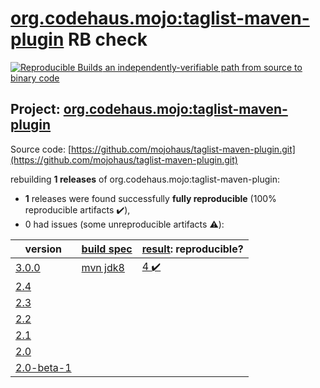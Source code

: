[org.codehaus.mojo:taglist-maven-plugin](https://search.maven.org/artifact/org.codehaus.mojo/taglist-maven-plugin/) RB check
=======

[![Reproducible Builds](https://reproducible-builds.org/images/logos/rb.svg) an independently-verifiable path from source to binary code](https://reproducible-builds.org/)

## Project: [org.codehaus.mojo:taglist-maven-plugin](https://search.maven.org/artifact/org.codehaus.mojo/taglist-maven-plugin/)

Source code: [https://github.com/mojohaus/taglist-maven-plugin.git](https://github.com/mojohaus/taglist-maven-plugin.git)

rebuilding **1 releases** of org.codehaus.mojo:taglist-maven-plugin:
- **1** releases were found successfully **fully reproducible** (100% reproducible artifacts :heavy_check_mark:),
- 0 had issues (some unreproducible artifacts :warning:):

| version | [build spec](BUILDSPEC.md) | [result](https://reproducible-builds.org/docs/jvm/): reproducible? |
| -- | --------- | ------ |
| [3.0.0](https://search.maven.org/artifact/org.codehaus.mojo/taglist-maven-plugin/3.0.0/pom) | [mvn jdk8](taglist-maven-plugin-3.0.0.buildspec) | [4 :heavy_check_mark: ](taglist-maven-plugin-3.0.0.buildcompare) |
| [2.4](https://search.maven.org/artifact/org.codehaus.mojo/taglist-maven-plugin/2.4/pom) | | |
| [2.3](https://search.maven.org/artifact/org.codehaus.mojo/taglist-maven-plugin/2.3/pom) | | |
| [2.2](https://search.maven.org/artifact/org.codehaus.mojo/taglist-maven-plugin/2.2/pom) | | |
| [2.1](https://search.maven.org/artifact/org.codehaus.mojo/taglist-maven-plugin/2.1/pom) | | |
| [2.0](https://search.maven.org/artifact/org.codehaus.mojo/taglist-maven-plugin/2.0/pom) | | |
| [2.0-beta-1](https://search.maven.org/artifact/org.codehaus.mojo/taglist-maven-plugin/2.0-beta-1/pom) | | |
